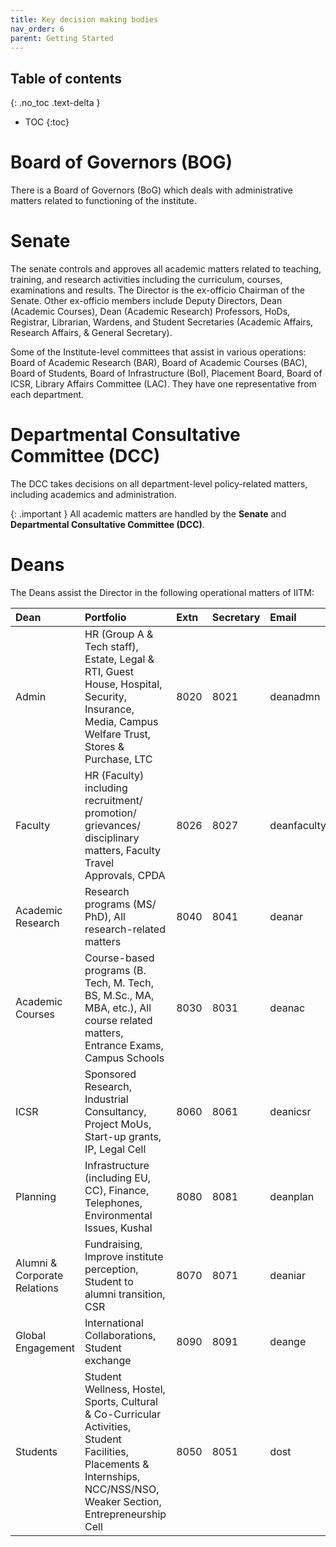 ```yaml
---
title: Key decision making bodies
nav_order: 6
parent: Getting Started
---
```


## Table of contents
{: .no_toc .text-delta } 
* TOC
{:toc}

# Board of Governors (**BOG**)
There is a Board of Governors (BoG) which deals with administrative matters related to functioning of the institute. 



# Senate 
The senate controls and approves all academic matters related to teaching, training, and research activities including the curriculum, courses, examinations and results.
The Director is the ex-officio Chairman of the Senate. 
Other ex-officio members include Deputy Directors, Dean (Academic Courses), Dean (Academic Research) Professors, HoDs, Registrar, Librarian, Wardens, and Student Secretaries (Academic Affairs, Research Affairs, & General Secretary).

Some of the Institute-level committees that assist in various operations: Board of Academic Research (BAR), Board of Academic Courses (BAC), Board of Students, Board of Infrastructure (BoI), Placement Board, Board of ICSR, Library Affairs Committee (LAC).
They have one representative from each department.

# Departmental Consultative Committee **(DCC)** 
The DCC takes decisions on all department-level policy-related matters, including academics and administration.

{: .important } 
All academic matters are handled by the **Senate** and **Departmental Consultative Committee (DCC)**.

# Deans

The Deans assist the Director in the following operational matters of IITM:

| Dean | Portfolio | Extn | Secretary | Email | Location                                      |
| :---- | :---- | :---- | :---- | :---- |:----------------------------------------------|
| Admin | HR (Group A & Tech staff), Estate, Legal & RTI, Guest House, Hospital, Security, Insurance, Media, Campus Welfare Trust, Stores & Purchase, LTC | 8020 | 8021 | deanadmn | 2<sup>nd</sup> floor, Admin Block             |
| Faculty | HR (Faculty) including recruitment/ promotion/ grievances/ disciplinary matters, Faculty Travel Approvals, CPDA | 8026 | 8027 | deanfaculty | 2<sup>nd</sup> floor, Admin Block             |
| Academic Research | Research programs (MS/ PhD), All research-related matters  | 8040 | 8041 | deanar | 4<sup>th</sup> floor, Admin Block             |
| Academic Courses | Course-based programs (B. Tech, M. Tech, BS, M.Sc., MA, MBA, etc.),   All course related matters, Entrance Exams, Campus Schools | 8030 | 8031 | deanac | 4<sup>th</sup> floor, Admin Building          |
| ICSR | Sponsored Research, Industrial Consultancy, Project MoUs, Start-up grants, IP, Legal Cell | 8060 | 8061 | deanicsr | 1<sup>st</sup> floor, ICSR                    |
| Planning | Infrastructure (including EU, CC), Finance, Telephones, Environmental Issues, Kushal | 8080 | 8081 | deanplan  | 3<sup>rd</sup> floor, Admin Block             |
| Alumni & Corporate Relations | Fundraising, Improve institute perception, Student to alumni transition, CSR | 8070 | 8071 | deaniar | 2<sup>nd</sup> Floor, ICSR                    |
| Global Engagement | International Collaborations, Student exchange | 8090 | 8091 | deange | Innovation Centre                             |
| Students | Student Wellness, Hostel, Sports, Cultural & Co-Curricular Activities, Student Facilities, Placements & Internships, NCC/NSS/NSO, Weaker Section, Entrepreneurship Cell | 8050 | 8051 | dost | DOST Office building                          |